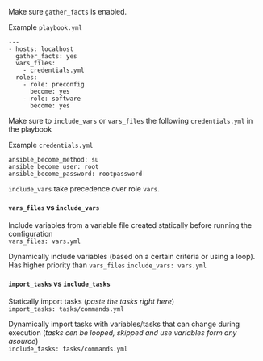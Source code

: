 Make sure `gather_facts` is enabled.
  
Example `playbook.yml`
```
---
- hosts: localhost
  gather_facts: yes
  vars_files:
    - credentials.yml
  roles:
    - role: preconfig
      become: yes
    - role: software
      become: yes
```

Make sure to `include_vars` or `vars_files` the following `credentials.yml` in the playbook   

Example `credentials.yml`
```
ansible_become_method: su
ansible_become_user: root
ansible_become_password: rootpassword
```
`include_vars` take precedence over role `vars`.

#### `vars_files` vs `include_vars`
Include variables from a variable file created statically before running the configuration  
`vars_files: vars.yml`
  
Dynamically include variables (based on a certain criteria or using a loop). Has higher priority than `vars_files` 
`include_vars: vars.yml`  

#### `import_tasks` vs `include_tasks`
Statically import tasks (*paste the tasks right here*)  
`import_tasks: tasks/commands.yml`  
  
Dynamically import tasks with variables/tasks that can change during execution (*tasks cen be looped, skipped and use variables form any asource*)  
`include_tasks: tasks/commands.yml`
